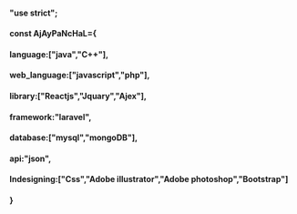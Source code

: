  #### "use strict";
 #### const AjAyPaNcHaL={
 ####   language:["java","C++"],
 ####   web_language:["javascript","php"],
 ####   library:["Reactjs","Jquary","Ajex"],
 ####   framework:"laravel",
 ####   database:["mysql","mongoDB"],
 ####   api:"json",
 ####   Indesigning:["Css","Adobe illustrator","Adobe photoshop","Bootstrap"]
 ####   }
 ####
